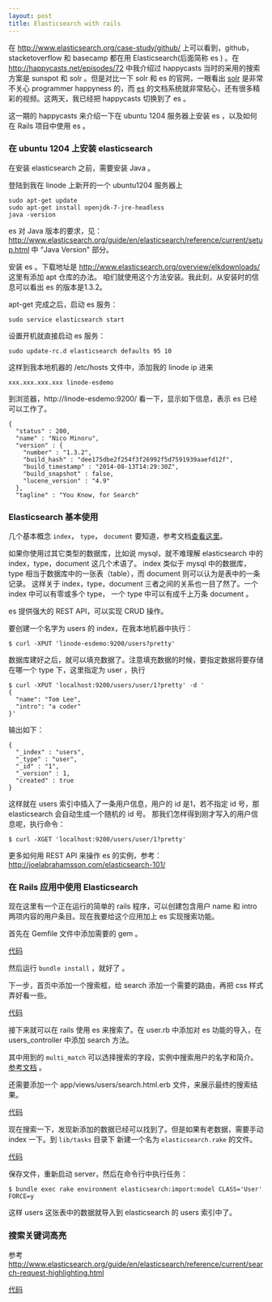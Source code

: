 ```yaml
---
layout: post
title: Elasticsearch with rails
---
```


<!-- this deprecate ep#72 -->

在 <http://www.elasticsearch.org/case-study/github/> 上可以看到，github，stacketoverflow 和 basecamp 都在用 Elasticsearch(后面简称 es ) 。在 <http://happycasts.net/episodes/72> 中我介绍过 happycasts 当时的采用的搜索方案是 sunspot 和 solr 。但是对比一下 solr 和 es 的官网，一眼看出 [solr](http://lucene.apache.org/solr/) 是非常不关心 programmer happyness 的，而 [es](http://www.elasticsearch.org/) 的文档系统就非常贴心，还有很多精彩的视频。这两天，我已经把 happycasts 切换到了 es 。

这一期的 happycasts 来介绍一下在 ubuntu 1204 服务器上安装 es ，以及如何在 Rails 项目中使用 es 。

### 在 ubuntu 1204 上安装 elasticsearch

在安装 elasticsearch 之前，需要安装 Java 。

登陆到我在 linode 上新开的一个 ubuntu1204 服务器上

~~~
sudo apt-get update
sudo apt-get install openjdk-7-jre-headless
java -version
~~~

es 对 Java 版本的要求，见：
 <http://www.elasticsearch.org/guide/en/elasticsearch/reference/current/setup.html> 中 “Java Version" 部分。



安装 es 。下载地址是 <http://www.elasticsearch.org/overview/elkdownloads/>
这里有添加 apt 仓库的办法。 咱们就使用这个方法安装。我此刻，从安装时的信息可以看出 es 的版本是1.3.2。

apt-get 完成之后，启动 es 服务：

~~~
sudo service elasticsearch start
~~~

设置开机就直接启动 es 服务：

~~~
sudo update-rc.d elasticsearch defaults 95 10
~~~

这样到我本地机器的 /etc/hosts 文件中，添加我的 linode ip 进来

~~~
xxx.xxx.xxx.xxx linode-esdemo
~~~

到浏览器，http://linode-esdemo:9200/ 看一下，显示如下信息，表示 es 已经可以工作了。

~~~
{
  "status" : 200,
  "name" : "Nico Minoru",
  "version" : {
    "number" : "1.3.2",
    "build_hash" : "dee175dbe2f254f3f26992f5d7591939aaefd12f",
    "build_timestamp" : "2014-08-13T14:29:30Z",
    "build_snapshot" : false,
    "lucene_version" : "4.9"
  },
  "tagline" : "You Know, for Search"
~~~

### Elasticsearch 基本使用

几个基本概念 `index`， `type`，
`document` 要知道，参考文档[查看这里](http://www.elasticsearch.org/guide/en/elasticsearch/reference/current/_basic_concepts.html)。

如果你使用过其它类型的数据库，比如说 mysql，就不难理解 elasticsearch 中的 index，type，document 这几个术语了。
index 类似于 mysql 中的数据库，type 相当于数据库中的一张表（table），而 document 则可以认为是表中的一条记录。
这样关于 index，type，document 三者之间的关系也一目了然了。一个 index 中可以有零或多个 type，
一个 type 中可以有成千上万条 document 。

es 提供强大的 REST API，可以实现 CRUD 操作。

要创建一个名字为 users 的 index，在我本地机器中执行：

~~~
$ curl -XPUT 'linode-esdemo:9200/users?pretty'
~~~

数据库建好之后，就可以填充数据了。注意填充数据的时候，要指定数据将要存储在哪一个 type 下，这里指定为 user ，执行

~~~
$ curl -XPUT 'localhost:9200/users/user/1?pretty' -d '
{
  "name": "Tom Lee",
  "intro": "a coder"
}'
~~~

输出如下：

~~~
{
  "_index" : "users",
  "_type" : "user",
  "_id" : "1",
  "_version" : 1,
  "created" : true
}
~~~

这样就在 users 索引中插入了一条用户信息，用户的 id 是1，若不指定 id 号，那 elasticsearch 会自动生成一个随机的 id 号。
那我们怎样得到刚才写入的用户信息呢，执行命令：

~~~
$ curl -XGET 'localhost:9200/users/user/1?pretty'
~~~

更多如何用 REST API 来操作 es 的实例，参考： <http://joelabrahamsson.com/elasticsearch-101/>

### 在 Rails 应用中使用 Elasticsearch

现在这里有一个正在运行的简单的 rails 程序，可以创建包含用户 name 和 intro 两项内容的用户条目。现在我要给这个应用加上 es 实现搜索功能。

首先在 Gemfile 文件中添加需要的 gem 。

[代码](https://github.com/happycasts/episode-104-demo/commit/df1dcc8973012e195532f0829add822b52b5116c)

然后运行 `bundle install` ，就好了 。


下一步，首页中添加一个搜索框，给 search 添加一个需要的路由，再把 css 样式弄好看一些。

[代码](https://github.com/happycasts/episode-104-demo/commit/99043a1bbb159f575ae0a2f794768972fc89b390)


接下来就可以在 rails 使用 es 来搜索了。在 user.rb 中添加对 es 功能的导入，在 users_controller 中添加 search 方法。

其中用到的 `multi_match` 可以选择搜索的字段，实例中搜索用户的名字和简介。[参考文档](http://www.elasticsearch.org/guide/en/elasticsearch/reference/current/query-dsl-multi-match-query.html) 。

还需要添加一个  app/views/users/search.html.erb 文件，来展示最终的搜索结果。

[代码](https://github.com/happycasts/episode-104-demo/commit/c2814a6b0f2bf743f72cbc8b44285463870f87d6)


现在搜索一下，发现新添加的数据已经可以找到了。但是如果有老数据，需要手动 index 一下。到 `lib/tasks` 目录下
新建一个名为 `elasticsearch.rake` 的文件。

[代码](https://github.com/happycasts/episode-104-demo/commit/8ca7e04e708a84dd397f813bb475a4030f9c0b0f)

保存文件，重新启动 server，然后在命令行中执行任务：

~~~
$ bundle exec rake environment elasticsearch:import:model CLASS='User' FORCE=y
~~~

这样 users 这张表中的数据就导入到 elasticsearch 的 users 索引中了。


### 搜索关键词高亮

参考 <http://www.elasticsearch.org/guide/en/elasticsearch/reference/current/search-request-highlighting.html>

[代码](https://github.com/happycasts/episode-104-demo/commit/ca07bd77c4f88c20a38f901f70854b12a8dbaa16)
